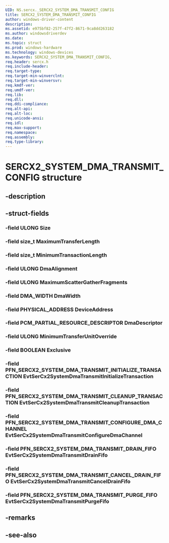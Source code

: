 ```yaml
---
UID: NS.sercx._SERCX2_SYSTEM_DMA_TRANSMIT_CONFIG
title: SERCX2_SYSTEM_DMA_TRANSMIT_CONFIG
author: windows-driver-content
description: 
ms.assetid: e975bf82-257f-47f2-8671-9ca8dd263182
ms.author: windowsdriverdev
ms.date: 
ms.topic: struct
ms.prod: windows-hardware
ms.technology: windows-devices
ms.keywords: SERCX2_SYSTEM_DMA_TRANSMIT_CONFIG, 
req.header: sercx.h
req.include-header:
req.target-type:
req.target-min-winverclnt:
req.target-min-winversvr:
req.kmdf-ver:
req.umdf-ver:
req.lib:
req.dll:
req.ddi-compliance:
req.alt-api:
req.alt-loc:
req.unicode-ansi:
req.idl:
req.max-support:
req.namespace:
req.assembly:
req.type-library:
---
```


# SERCX2_SYSTEM_DMA_TRANSMIT_CONFIG structure

## -description



## -struct-fields

### -field ULONG Size			
 	
### -field size_t MaximumTransferLength			
 	
### -field size_t MinimumTransactionLength			
 	
### -field ULONG DmaAlignment			
 	
### -field ULONG MaximumScatterGatherFragments			
 	
### -field DMA_WIDTH DmaWidth			
 	
### -field PHYSICAL_ADDRESS DeviceAddress			
 	
### -field PCM_PARTIAL_RESOURCE_DESCRIPTOR DmaDescriptor			
 	
### -field ULONG MinimumTransferUnitOverride			
 	
### -field BOOLEAN Exclusive			
 	
### -field PFN_SERCX2_SYSTEM_DMA_TRANSMIT_INITIALIZE_TRANSACTION EvtSerCx2SystemDmaTransmitInitializeTransaction			
 	
### -field PFN_SERCX2_SYSTEM_DMA_TRANSMIT_CLEANUP_TRANSACTION EvtSerCx2SystemDmaTransmitCleanupTransaction			
 	
### -field PFN_SERCX2_SYSTEM_DMA_TRANSMIT_CONFIGURE_DMA_CHANNEL EvtSerCx2SystemDmaTransmitConfigureDmaChannel			
 	
### -field PFN_SERCX2_SYSTEM_DMA_TRANSMIT_DRAIN_FIFO EvtSerCx2SystemDmaTransmitDrainFifo			
 	
### -field PFN_SERCX2_SYSTEM_DMA_TRANSMIT_CANCEL_DRAIN_FIFO EvtSerCx2SystemDmaTransmitCancelDrainFifo			
 	
### -field PFN_SERCX2_SYSTEM_DMA_TRANSMIT_PURGE_FIFO EvtSerCx2SystemDmaTransmitPurgeFifo			
 	
## -remarks

## -see-also